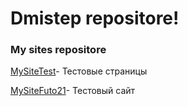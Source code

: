 

# Dmistep repositore!
### My sites repositore

[MySiteTest](https://dmistep.github.io/MySiteTest/ "Test Sites")- Тестовые страницы

[MySiteFuto21](https://dmistep.github.io/auto21/ "Test Sites")- Тестовый сайт
